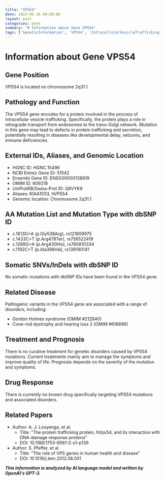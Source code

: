 ```yaml
---
title: "VPS54"
date: 2023-05-16 00:00:00
layout: post
categories: Gene
summary: "# Information about Gene VPS54"
tags: ['GeneticInformation', 'VPS54', 'IntracellularVesicleTrafficking', 'PathogenicVariants', 'RelatedDisorders', 'Treatment', 'Prognosis', 'DrugResponse']
---
```


# Information about Gene VPS54

## Gene Position
VPS54 is located on chromosome 2q31.1.

## Pathology and Function

The VPS54 gene encodes for a protein involved in the process of intracellular vesicle trafficking. Specifically, the protein plays a role in retrograde transport from endosomes to the trans-Golgi network. Mutation in this gene may lead to defects in protein trafficking and secretion, potentially resulting in diseases like developmental delay, seizures, and immune deficiencies.

## External IDs, Aliases, and Genomic Location

- HGNC ID: HGNC:15496
- NCBI Entrez Gene ID: 51542
- Ensembl Gene ID: ENSG00000138919
- OMIM ID: 609218
- UniProtKB/Swiss-Prot ID: Q6VYK9
- Aliases: KIAA1033, hVPS54
- Genomic location: Chromosome 2q31.1

## AA Mutation List and Mutation Type with dbSNP ID

- c.1613G>A (p.Gly538Arg), rs121909975
- c.1433C>T (p.Arg478Ter), rs756522419
- c.1289G>A (p.Arg430His), rs760810334
- c.1192C>T (p.Ala398Val), rs139190141

## Somatic SNVs/InDels with dbSNP ID

No somatic mutations with dbSNP IDs have been found in the VPS54 gene.

## Related Disease

Pathogenic variants in the VPS54 gene are associated with a range of disorders, including:
- Gordon Holmes syndrome (OMIM #212840)
- Cone-rod dystrophy and hearing loss 2 (OMIM #616696)

## Treatment and Prognosis

There is no curative treatment for genetic disorders caused by VPS54 mutations. Current treatments mainly aim to manage the symptoms and improve quality of life. Prognosis depends on the severity of the mutation and symptoms.

## Drug Response

There is currently no known drug specifically targeting VPS54 mutations and associated disorders.

## Related Papers

- Author: A. J. Looyenga, et al.
  - Title: "The protein trafficking protein, hVps54, and its interaction with DNA-damage response proteins"
  - DOI: 10.1186/1753-6561-2-s1-p139
- Author: S. Pfeffer, et al.
  - Title: "The role of VPS genes in human health and disease"
  - DOI: 10.1016/j.tem.2012.06.001

**_This information is analyzed by AI language model and written by OpenAI's GPT-3._**